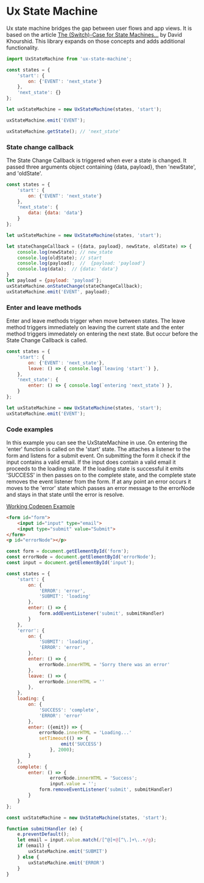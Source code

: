 # Ux State Machine

Ux state machine bridges the gap between user flows and app views. It is based on the article [The (Switch)-Case for State Machines...](https://24ways.org/2018/state-machines-in-user-interfaces/) by David Khourshid. This library expands on those concepts and adds additional functionality.

```javascript
import UxStateMachine from 'ux-state-machine';

const states = {
	'start': {
		on: {'EVENT': 'next_state'}
	},
	'next_state': {}
};

let uxStateMachine = new UxStateMachine(states, 'start');

uxStateMachine.emit('EVENT');

uxStateMachine.getState(); // 'next_state'
```

### State change callback

The State Change Callback is triggered when ever a state is changed. It passed three arguments object containing {data, payload}, then 'newState', and 'oldState'.

```javascript
const states = {
	'start': {
		on: {'EVENT': 'next_state'}
	},
	'next_state': {
		data: {data: 'data'}
	}
};

let uxStateMachine = new UxStateMachine(states, 'start');

let stateChangeCallback = ({data, payload}, newState, oldState) => {
	console.log(newState); // new_state
	console.log(oldState); // start
	console.log(payload);  //  {payload: 'payload'}  
	console.log(data);  // {data: 'data'}
}
let payload = {payload: 'payload'};
uxStateMachine.onStateChange(stateChangeCallback);
uxStateMachine.emit('EVENT', payload);
```

### Enter and leave methods

Enter and leave methods trigger when move between states. The leave method triggers immediately on leaving the current state and the enter method triggers immedately on entering the next state. But occur before the State Change Callback is called.

```javascript
const states = {
	'start': {
		on: {'EVENT': 'next_state'},		
		leave: () => { console.log(`leaving 'start'`) },
	},
	'next_state': {
		enter: () => { console.log(`entering 'next_state`) },
	}
};

let uxStateMachine = new UxStateMachine(states, 'start');
uxStateMachine.emit('EVENT');
```

### Code examples

In this example you can see the UxStateMachine in use. On entering the 'enter' function is called on the 'start' state. The attaches a listener to the form and listens for a submit event. On submitting the form it check if the input contains a valid email. If the input does contain a valid email it proceeds to the loading state. If the loading state is successful it emits 'SUCCESS' in then passes on to the complete state, and the complete state removes the event listener from the form. If at any point an error occurs it moves to the 'error' state which passes an error message to the errorNode and stays in that state until the error is resolve.

 [Working Codepen Example](https://codepen.io/adrianjonmiller/details/YzXRBKo)

```html
<form id="form">
	<input id="input" type="email">
	<input type="submit" value="Submit">
</form>
<p id="errorNode"></p>
```

```javascript
const form = document.getElementById('form');
const errorNode = document.getElementById('errorNode');
const input = document.getElementById('input');

const states = {
	'start': {
		on: {
			'ERROR': 'error',
			'SUBMIT': 'loading'
		},
		enter: () => {
			form.addEventListener('submit', submitHandler)
		}
	},
	'error': {
		on: {
			'SUBMIT': 'loading',
			'ERROR': 'error',
		},
		enter: () => {		
			errorNode.innerHTML = 'Sorry there was an error'
		},
		leave: () => { 
			errorNode.innerHTML = ''
		},
	},
	loading: {
		on: {
			'SUCCESS': 'complete',
			'ERROR': 'error'
		},
		enter: ({emit}) => {
			errorNode.innerHTML = 'Loading...'
			setTimeout(() => {
        			emit('SUCCESS')
      			}, 2000);
		}
	},
	complete: {
		enter: () => {
      			errorNode.innerHTML = 'Success';
      			input.value = '';
			form.removeEventListener('submit', submitHandler)
		}
	}
};

const uxStateMachine = new UxStateMachine(states, 'start');

function submitHandler (e) {
	e.preventDefault();
	let email = input.value.match(/[^@]+@[^\.]+\..+/g);
	if (email) {
		uxStateMachine.emit('SUBMIT')
	} else {
		uxStateMachine.emit('ERROR')
	}
}
```
